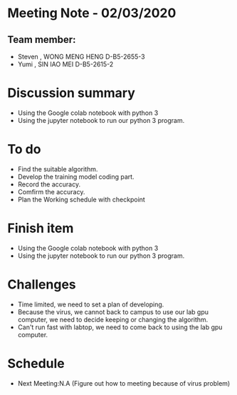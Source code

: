 # Meeting Note - 02/03/2020

## Team member:
- Steven , WONG MENG HENG D-B5-2655-3
- Yumi   , SIN IAO MEI    D-B5-2615-2

# Discussion summary
- Using the Google colab notebook with python 3
- Using the jupyter notebook to run our python 3 program.

# To do
- Find the suitable algorithm.
- Develop the training model coding part.
- Record the accuracy.
- Comfirm the accuracy.
- Plan the Working schedule with checkpoint

# Finish item
- Using the Google colab notebook with python 3
- Using the jupyter notebook to run our python 3 program.

# Challenges
- Time limited, we need to set a plan of developing.
- Because the virus, we cannot back to campus to use our lab gpu computer, we need to decide keeping or changing the algorithm.
- Can't run fast with labtop, we need to come back to using the lab gpu computer.


# Schedule
- Next Meeting:N.A (Figure out how to meeting because of virus problem)
